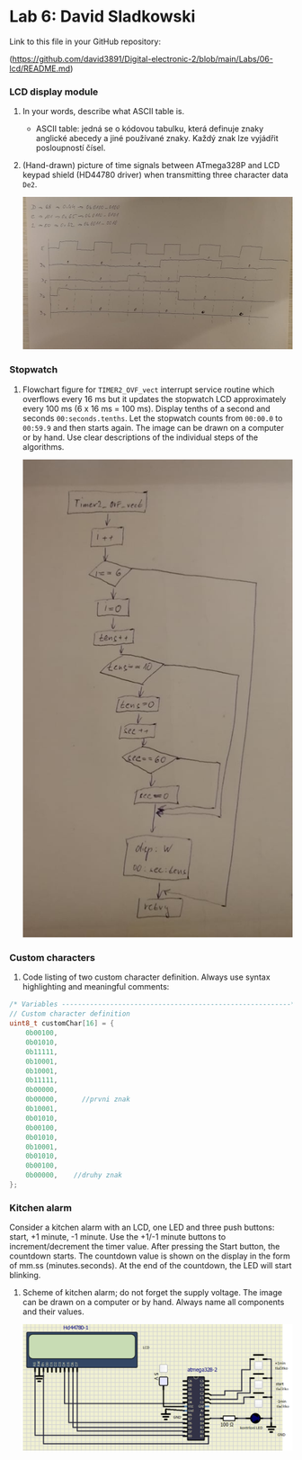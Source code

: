 # Lab 6: David Sladkowski

Link to this file in your GitHub repository:

(https://github.com/david3891/Digital-electronic-2/blob/main/Labs/06-lcd/README.md)


### LCD display module

1. In your words, describe what ASCII table is.
   * ASCII table: jedná se o kódovou tabulku, která definuje znaky anglické abecedy a jiné používané znaky. Každý znak lze vyjádřit posloupností čísel.

2. (Hand-drawn) picture of time signals between ATmega328P and LCD keypad shield (HD44780 driver) when transmitting three character data `De2`.

   ![obrazek průběhu](https://github.com/david3891/Digital-electronic-2/blob/main/Labs/06-lcd/obrazek_prubeh.jpg)


### Stopwatch

1. Flowchart figure for `TIMER2_OVF_vect` interrupt service routine which overflows every 16&nbsp;ms but it updates the stopwatch LCD approximately every 100&nbsp;ms (6 x 16&nbsp;ms = 100&nbsp;ms). Display tenths of a second and seconds `00:seconds.tenths`. Let the stopwatch counts from `00:00.0` to `00:59.9` and then starts again. The image can be drawn on a computer or by hand. Use clear descriptions of the individual steps of the algorithms.

   ![diagram](https://github.com/david3891/Digital-electronic-2/blob/main/Labs/06-lcd/diagram.jpg)


### Custom characters

1. Code listing of two custom character definition. Always use syntax highlighting and meaningful comments:

```c
/* Variables ---------------------------------------------------------*/
// Custom character definition
uint8_t customChar[16] = {
    0b00100,
    0b01010,
    0b11111,
    0b10001,
    0b10001,
    0b11111,
    0b00000,
    0b00000,      //prvni znak
    0b10001,
    0b01010,
    0b00100,
    0b01010,
    0b10001,
    0b01010,
    0b00100,
    0b00000,    //druhy znak
};
```


### Kitchen alarm

Consider a kitchen alarm with an LCD, one LED and three push buttons: start, +1 minute, -1 minute. Use the +1/-1 minute buttons to increment/decrement the timer value. After pressing the Start button, the countdown starts. The countdown value is shown on the display in the form of mm.ss (minutes.seconds). At the end of the countdown, the LED will start blinking.

1. Scheme of kitchen alarm; do not forget the supply voltage. The image can be drawn on a computer or by hand. Always name all components and their values.

   ![kuchyn](https://github.com/david3891/Digital-electronic-2/blob/main/Labs/06-lcd/kuchyn.PNG)
